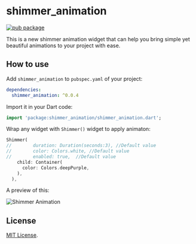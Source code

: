 # shimmer_animation

[![pub package](https://img.shields.io/pub/v/shimmer_animation.svg)](https://pub.dev/packages/shimmer_animation)

This is a new shimmer animation widget that can help you bring simple yet beautiful animations to your project with ease.

## How to use

Add `shimmer_animation` to `pubspec.yaml` of your project:

```yaml
dependencies:
  shimmer_animation: ^0.0.4
```

Import it in your Dart code:

```dart
import 'package:shimmer_animation/shimmer_animation.dart';
```

Wrap any widget with `Shimmer()` widget to apply animaton:

```dart
Shimmer(
//        duration: Duration(seconds:3), //Default value
//        color: Colors.white, //Default value
//        enabled: true,  //Default value
    child: Container(
      color: Colors.deepPurple,
    ),
  ),
```

A preview of this:

![Shimmer Animation](https://github.com/maddyb99/shimmer_animation/blob/master/screenshots/shimmer.gif)

## License

[MIT License](https://github.com/maddyb99/shimmer_animation/blob/master/LICENSE).
